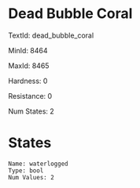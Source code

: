 # Dead Bubble Coral

TextId: dead_bubble_coral

MinId: 8464

MaxId: 8465

Hardness: 0

Resistance: 0


Num States: 2

# States
```
Name: waterlogged
Type: bool
Num Values: 2
```